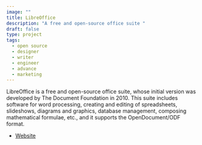 ```yaml
---
image: ""
title: LibreOffice
description: "A free and open-source office suite "
draft: false
type: project
tags:
  - open source
  - designer
  - writer
  - engineer
  - advance
  - marketing
---
```

LibreOffice is a free and open-source office suite, whose initial version was developed by The Document Foundation in 2010. This suite includes software for word processing, creating and editing of spreadsheets, slideshows, diagrams and graphics, database management, composing mathematical formulae, etc., and it supports the OpenDocument/ODF format.[](https://zh-tw.libreoffice.org/)

- [Website](https://zh-tw.libreoffice.org/)
